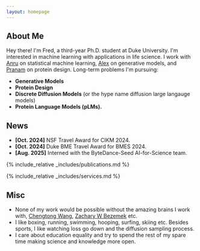 ```yaml
---
layout: homepage
---
```


## About Me

Hey there! I'm Fred, a third-year Ph.D. student at Duke University. I'm interested in machine learning with applications in life science. 
I work with [Anru](https://anruzhang.github.io/) on statistical machine learning, [Alex](https://www.alextong.net/) on generative models, and [Pranam](https://www.chatterjeelab.com/) on protein design. 
Long-term problems I'm pursuing:
<!-- ## Research Interests -->

- **Generative Models**
-  **Protein Design** 
- **Discrete Diffusion Models** (or the hype name diffusion large langauge models)
- **Protein Language Models (pLMs).** 



## News

- **[Oct. 2024]** NSF Travel Award for CIKM 2024.
- **[Oct. 2024]** Duke BME Travel Award for BMES 2024.
- **[Aug. 2025]** Interned with the ByteDance-Seed AI-for-Science team.




{% include_relative _includes/publications.md %}

{% include_relative _includes/services.md %}


## Misc
 - None of my work would be possible without the amazing brains I work with, [Chengtong Wang](https://github.com/Wangchentong), [Zachary W Bezemek](https://scholars.duke.edu/person/zachary.bezemek/research) etc. 
 - I like boxing, running, swimming, hooping, surfing, skiing etc. Besides sports, I like watching loss go down and the diffusion sampling process.
 - I care about education equality and try to spend the rest of my spare time making science and knowledge more open.
